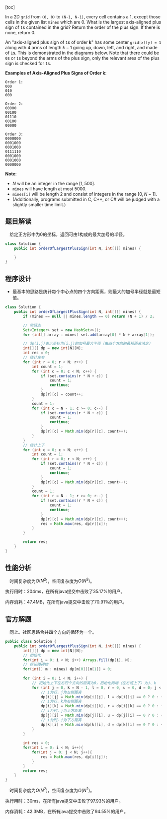 [toc]

In a 2D `grid` from `(0, 0)` to `(N-1, N-1)`, every cell contains a $1$, except those cells in the given list `mines` which are $0$. What is the largest axis-aligned plus sign of `1`s contained in the grid? Return the order of the plus sign. If there is none, return $0$.

An "axis-aligned plus sign of `1`s of order **k**" has some center `grid[x][y] = 1` along with $4$ arms of length $k-1$ going up, down, left, and right, and made of `1`s. This is demonstrated in the diagrams below. Note that there could be `0`s or `1`s beyond the arms of the plus sign, only the relevant area of the plus sign is checked for `1`s.

**Examples of Axis-Aligned Plus Signs of Order k**:

```
Order 1:
000
010
000

Order 2:
00000
00100
01110
00100
00000

Order 3:
0000000
0001000
0001000
0111110
0001000
0001000
0000000
```



**Note**:

* $N$ will be an integer in the range $[1, 500]$.
* `mines` will have length at most $5000$.
* `mines[i]` will be length $2$ and consist of integers in the range $[0, N-1]$.
* (Additionally, programs submitted in C, C++, or C# will be judged with a slightly smaller time limit.)



## 题目解读

&emsp;给定正方形中为$0$的坐标，返回可由$1$构成的最大加号的半径。

```java
class Solution {
    public int orderOfLargestPlusSign(int N, int[][] mines) {

    }
}
```

## 程序设计

* 最基本的思路是统计每个中心点的四个方向距离，则最大的加号半径就是最短值。

```java
class Solution {
    public int orderOfLargestPlusSign(int N, int[][] mines) {
        if (mines == null || mines.length == 0) return (N + 1) / 2;

        // 障碍点
        Set<Integer> set = new HashSet<>();
        for (int[] array : mines) set.add(array[0] * N + array[1]);

        // dp(i,j)表示坐标为(i,j)的加号最大半径（由四个方向的最短距离决定）
        int[][] dp = new int[N][N];
        int res = 0;
        // 统计左右
        for (int r = 0; r < N; r++) {
            int count = 1;
            for (int c = 0; c < N; c++) {
                if (set.contains(r * N + c)) {
                    count = 1;
                    continue;
                }
                dp[r][c] = count++;
            }
            count = 1;
            for (int c = N - 1; c >= 0; c--) {
                if (set.contains(r * N + c)) {
                    count = 1;
                    continue;
                }
                dp[r][c] = Math.min(dp[r][c], count++);
            }
        }
        // 统计上下
        for (int c = 0; c < N; c++) {
            int count = 1;
            for (int r = 0; r < N; r++) {
                if (set.contains(r * N + c)) {
                    count = 1;
                    continue;
                }
                dp[r][c] = Math.min(dp[r][c], count++);
            }
            count = 1;
            for (int r = N - 1; r >= 0; r--) {
                if (set.contains(r * N + c)) {
                    count = 1;
                    continue;
                }
                dp[r][c] = Math.min(dp[r][c], count++);
                res = Math.max(res, dp[r][c]);
            }
        }

        return res;
    }
}
```

## 性能分析

&emsp;时间复杂度为$O(N^2)$，空间复杂度为$O(N^2)$。

执行用时：204ms，在所有java提交中击败了35.17%的用户。

内存消耗：47.4MB，在所有java提交中击败了70.91%的用户。

## 官方解题

&emsp;同上。社区思路合并四个方向的循环为一个。

```java
public class Solution {
    public int orderOfLargestPlusSign(int N, int[][] mines) {
        int[][] dp = new int[N][N];
        // 初始化
        for(int i = 0; i < N; i++) Arrays.fill(dp[i], N);
        // 标记障碍物
        for(int[] m : mines) dp[m[0]][m[1]] = 0;
        
        for (int i = 0; i < N; i++) {
            // 初始化上下左右四个方向的距离为0，初始化两端（左右或上下）为j、k
            for (int j = 0, k = N - 1, l = 0, r = 0, u = 0, d = 0; j < N; j++, k--) {
                // i为行，j为左侧距离
                dp[i][j] = Math.min(dp[i][j], l = dp[i][j] == 0 ? 0 : ++l);
                // i为行，k为右侧距离
                dp[i][k] = Math.min(dp[i][k], r = dp[i][k] == 0 ? 0 : ++r);
                // i为列，j为上方距离
                dp[j][i] = Math.min(dp[j][i], u = dp[j][i] == 0 ? 0 : ++u);
                // i为列，j为下方距离
                dp[k][i] = Math.min(dp[k][i], d = dp[k][i] == 0 ? 0 : ++d);
            }
        }
        
        int res = 0;
        for(int i = 0; i < N; i++){
            for(int j = 0; j < N; j++){
                res = Math.max(res, dp[i][j]);
            }
        }
        return res;
    }
}
```

&emsp;时间复杂度为$O(N^2)$，空间复杂度为$O(N^2)$。

执行用时：30ms，在所有java提交中击败了97.93%的用户。

内存消耗：42.3MB，在所有java提交中击败了94.55%的用户。